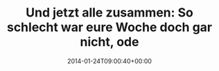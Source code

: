 ---
retweeted: false
source: <a href="http://www.myplume.com/" rel="nofollow">Plume for Android</a>
entities:
  hashtags: []
  symbols: []
  user_mentions:
  - name: "\U0001F525\U0001F525\U0001F525 Tim \U0001F525\U0001F525\U0001F525"
    screen_name: timbuchwaldt
    indices:
    - '102'
    - '115'
    id_str: '12640882'
    id: '12640882'
  urls:
  - url: http://t.co/LplDho6A7h
    expanded_url: https://twitter.com/_youhadonejob/status/426368108241362944/photo/1
    display_url: pic.twitter.com/LplDho6A7h
    indices:
    - '74'
    - '96'
display_text_range:
- '0'
- '116'
favorite_count: '4'
id_str: '426640683643187200'
truncated: false
retweet_count: '1'
id: '426640683643187200'
possibly_sensitive: false
created_at: Fri Jan 24 09:00:40 +0000 2014
favorited: false
full_text: 'Und jetzt alle zusammen: So schlecht war eure Woche doch gar nicht, oder?  (via
  [@timbuchwaldt](https://twitter.com/timbuchwaldt))'
lang: de
quote_url: https://twitter.com/_youhadonejob/status/426368108241362944/photo/1
tags:
- pesos/twitter
date: '2014-01-24T09:00:40+00:00'
src: https://twitter.com/bascht/status/426640683643187200
original_url: https://twitter.com/bascht/status/426640683643187200
type: twitter_tweet
text: 'Und jetzt alle zusammen: So schlecht war eure Woche doch gar nicht, oder?  (via
  [@timbuchwaldt](https://twitter.com/timbuchwaldt))'
title: 'Und jetzt alle zusammen: So schlecht war eure Woche doch gar nicht, ode'

---